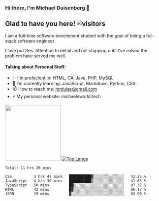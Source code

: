 ### Hi there, I'm Michael Duisenberg 👋
## Glad to have you here! ![visitors](https://visitor-badge.glitch.me/badge?page_id=MrDuise.MrDuise)

I am a full-time software develement student with the goal of being a full-stack software engineer. 

I love puzzles. Attention to detail and not stopping until I've solved the problem have served me well.

#### Talking about Personal Stuff:
- ✨ I'm profecient in: HTML, C#, Java, PHP, MySQL
- 🌱 I’m currently learning: JavaScript, Markdown, Python, CSS
- 📫 How to reach me: mrduise@gmail.com
- ⚡ My personal website: michaelsworld.tech
<!--
**MrDuise/MrDuise** is a ✨ _special_ ✨ repository because its `README.md` (this file) appears on your GitHub profile.

Here are some ideas to get you started:

- 🔭 I’m currently working on ...

- 👯 I’m looking to collaborate on ...
- 🤔 I’m looking for help with ...
- 💬 Ask me about ...

- 😄 Pronouns: ...
- ⚡ Fun fact: ...
-->

<img height="180em" src="https://github-readme-stats.vercel.app/api/?username=MrDuise&show_icons=true&hide_border=true&&count_private=true&include_all_commits=true" /> [![Top Langs](https://github-readme-stats.vercel.app/api/top-langs/?username=MrDuise&langs_count=8)](https://github.com/anuraghazra/github-readme-stats)


<!--START_SECTION:waka-->
```text
Total: 11 hrs 20 mins

CSS          4 hrs 47 mins   ██████████▓░░░░░░░░░░░░░░   42.25 % 
JavaScript   4 hrs 39 mins   ██████████▒░░░░░░░░░░░░░░   41.05 % 
TypeScript   50 mins         ██░░░░░░░░░░░░░░░░░░░░░░░   07.37 % 
HTML         42 mins         █▓░░░░░░░░░░░░░░░░░░░░░░░   06.17 % 
JSON         19 mins         ▓░░░░░░░░░░░░░░░░░░░░░░░░   02.90 % 
```
<!--END_SECTION:waka-->
